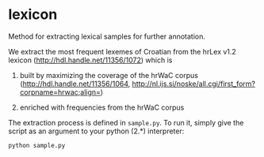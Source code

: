 # lexicon
Method for extracting lexical samples for further annotation.

We extract the most frequent lexemes of Croatian from the hrLex v1.2 lexicon (http://hdl.handle.net/11356/1072) which is

1. built by maximizing the coverage of the hrWaC corpus (http://hdl.handle.net/11356/1064, http://nl.ijs.si/noske/all.cgi/first_form?corpname=hrwac;align=)

2. enriched with frequencies from the hrWaC corpus

The extraction process is defined in ```sample.py```. To run it, simply give the script as an argument to your python (2.*) interpreter:

```
python sample.py
```
